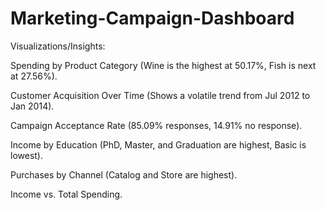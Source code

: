 # Marketing-Campaign-Dashboard
Visualizations/Insights:

Spending by Product Category (Wine is the highest at 50.17%, Fish is next at 27.56%).

Customer Acquisition Over Time (Shows a volatile trend from Jul 2012 to Jan 2014).

Campaign Acceptance Rate (85.09% responses, 14.91% no response).

Income by Education (PhD, Master, and Graduation are highest, Basic is lowest).

Purchases by Channel (Catalog and Store are highest).

Income vs. Total Spending.
